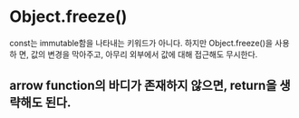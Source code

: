 # Object.freeze()

const는 immutable함을 나타내는 키워드가 아니다. 하지만 Object.freeze()을 사용하
면, 값의 변경을 막아주고, 아무리 외부에서 값에 대해 접근해도 무시한다.

## arrow function의 바디가 존재하지 않으면, return을 생략해도 된다.
